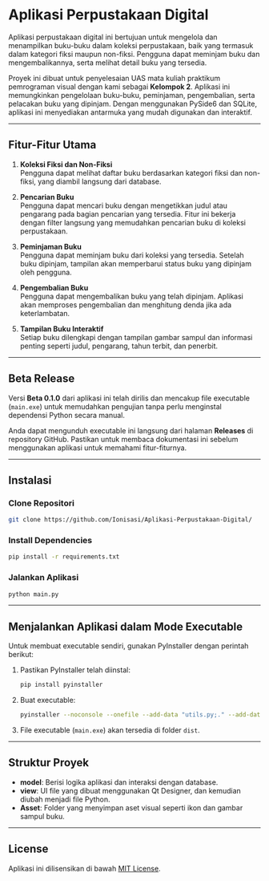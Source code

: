 # Aplikasi Perpustakaan Digital

Aplikasi perpustakaan digital ini bertujuan untuk mengelola dan menampilkan buku-buku dalam koleksi perpustakaan, baik yang termasuk dalam kategori fiksi maupun non-fiksi. Pengguna dapat meminjam buku dan mengembalikannya, serta melihat detail buku yang tersedia.

Proyek ini dibuat untuk penyelesaian UAS mata kuliah praktikum pemrograman visual dengan kami sebagai **Kelompok 2**. Aplikasi ini memungkinkan pengelolaan buku-buku, peminjaman, pengembalian, serta pelacakan buku yang dipinjam. Dengan menggunakan PySide6 dan SQLite, aplikasi ini menyediakan antarmuka yang mudah digunakan dan interaktif.

---

## Fitur-Fitur Utama

1. **Koleksi Fiksi dan Non-Fiksi**  
   Pengguna dapat melihat daftar buku berdasarkan kategori fiksi dan non-fiksi, yang diambil langsung dari database.

2. **Pencarian Buku**  
   Pengguna dapat mencari buku dengan mengetikkan judul atau pengarang pada bagian pencarian yang tersedia. Fitur ini bekerja dengan filter langsung yang memudahkan pencarian buku di koleksi perpustakaan.

3. **Peminjaman Buku**  
   Pengguna dapat meminjam buku dari koleksi yang tersedia. Setelah buku dipinjam, tampilan akan memperbarui status buku yang dipinjam oleh pengguna.

4. **Pengembalian Buku**  
   Pengguna dapat mengembalikan buku yang telah dipinjam. Aplikasi akan memproses pengembalian dan menghitung denda jika ada keterlambatan.

5. **Tampilan Buku Interaktif**  
   Setiap buku dilengkapi dengan tampilan gambar sampul dan informasi penting seperti judul, pengarang, tahun terbit, dan penerbit.

---

## Beta Release

Versi **Beta 0.1.0** dari aplikasi ini telah dirilis dan mencakup file executable (`main.exe`) untuk memudahkan pengujian tanpa perlu menginstal dependensi Python secara manual.

Anda dapat mengunduh executable ini langsung dari halaman **Releases** di repository GitHub. Pastikan untuk membaca dokumentasi ini sebelum menggunakan aplikasi untuk memahami fitur-fiturnya.

---

## Instalasi

### Clone Repositori

```bash
git clone https://github.com/Ionisasi/Aplikasi-Perpustakaan-Digital/
```

### Install Dependencies

```bash
pip install -r requirements.txt
```

### Jalankan Aplikasi

```bash
python main.py
```

---

## Menjalankan Aplikasi dalam Mode Executable

Untuk membuat executable sendiri, gunakan PyInstaller dengan perintah berikut:

1. Pastikan PyInstaller telah diinstal:
   ```bash
   pip install pyinstaller
   ```

2. Buat executable:
   ```bash
   pyinstaller --noconsole --onefile --add-data "utils.py;." --add-data "Asset/cover-img;Asset/cover-img" --add-data "database/perpusdigi.db;database" --add-data "view;view" --add-data "model;model" --add-data "Asset/Icon;Asset/Icon" main.py --clean
   ```

3. File executable (`main.exe`) akan tersedia di folder `dist`.

---

## Struktur Proyek

- **model**: Berisi logika aplikasi dan interaksi dengan database.
- **view**: UI file yang dibuat menggunakan Qt Designer, dan kemudian diubah menjadi file Python.
- **Asset**: Folder yang menyimpan aset visual seperti ikon dan gambar sampul buku.

---

## License

Aplikasi ini dilisensikan di bawah [MIT License](LICENSE).